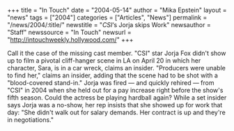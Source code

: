 +++
title = "In Touch"
date = "2004-05-14"
author = "Mika Epstein"
layout = "news"
tags = ["2004"]
categories = ["Articles", "News"]
permalink = "/news/2004/:title/"
newstitle = "*CSI*&#8216;s Jorja skips Work"
newsauthor = "Staff"
newssource = "In Touch"
newsurl = "http://intouchweekly.hollywood.com/"
+++

Call it the case of the missing cast member. "CSI" star Jorja Fox didn't show up to film a pivotal cliff-hanger scene in LA on April 20 in which her character, Sara, is in a car wreck, claims an insider. "Producers were unable to find her," claims an insider, adding that the scene had to be shot with a "blood-covered stand-in." Jorja was fired &#8212; and quickly rehired &#8212; from "CSI" in 2004 when she held out for a pay increase right before the show's fifth season. Could the actress be playing hardball again? While a set insider says Jorja was a no-show, her rep insists that she showed up for work that day: "She didn't walk out for salary demands. Her contract is up and they're in negotiations."  
